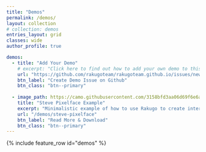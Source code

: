 ```yaml
---
title: "Demos"
permalink: /demos/
layout: collection
# collection: demos
entries_layout: grid
classes: wide
author_profile: true

demos:
  - title: "Add Your Demo"
    # excerpt: "Click here to find out how to add your own demo to this page."
    url: "https://github.com/rakugoteam/rakugoteam.github.io/issues/new/choose"
    btn_label: "Create Demo Issue on Github"
    btn_class: "btn--primary"
  
  - image_path: https://camo.githubusercontent.com/3158bfd3aa06d69f6e6a58e88ca5cfc31db2e79fb5d10a08a8ffaf731cd5ec77/68747470733a2f2f696d672e796f75747562652e636f6d2f76692f5572396a3363355f6f66302f6d617872657364656661756c742e6a7067
    title: "Steve Pixelface Example"
    excerpt: "Minimalistic example of how to use Rakugo to create interactions with items."
    url: "/demos/steve-pixelface"
    btn_label: "Read More & Download"
    btn_class: "btn--primary"
---
```


{% include feature_row id="demos" %}
